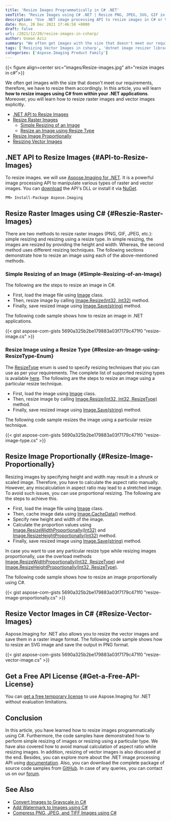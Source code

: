 ```yaml
---
title: 'Resize Images Programmatically in C# .NET'
seoTitle: "Resize Images using C# .NET | Resize PNG, JPEG, SVG, GIF in C#"
description: "Use .NET image processing API to resize images in C# or VB.NET. Resize raster or vector images such as PNG, JPEG, GIF, SVG programmatically."
date: Mon, 20 Dec 2021 17:46:58 +0000
draft: false
url: /2021/12/20/resize-images-in-csharp/
author: Usman Aziz
summary: "We often get images with the size that doesn't meet our requirements, therefore, we have to resize them accordingly. In this article, you will learn **how to resize images using C# from within your .NET applications**. Moreover, you will learn how to resize raster images and vector images explicitly."
tags: ['Resizing Vector Images in csharp', 'dotnet image resizer library', 'image resize code csharp', 'resize images using csharp', 'resize raster images in csharp']
categories: ['Aspose.Imaging Product Family']
---
```




{{< figure align=center src="images/Resize-images.jpg" alt="resize images in c#">}}


We often get images with the size that doesn't meet our requirements, therefore, we have to resize them accordingly. In this article, you will learn **how to resize images using C# from within your .NET applications**. Moreover, you will learn how to resize raster images and vector images explicitly.

*   [.NET API to Resize Images][1]
*   [Resize Raster Images][2]
    *   [Simple Resizing of an Image][3]
    *   [Resize an Image using Resize Type][4]
*   [Resize Image Proportionally][5]
*   [Resizing Vector Images][6]

## .NET API to Resize Images {#API-to-Resize-Images}

To resize images. we will use [Aspose.Imaging for .NET][7]. It is a powerful image processing API to manipulate various types of raster and vector images. You can [download][8] the API's DLL or install it via [NuGet][9].

```
PM> Install-Package Aspose.Imaging
```

## Resize Raster Images using C# {#Reszie-Raster-Images}

There are two methods to resize raster images (PNG, GIF, JPEG, etc.): simple resizing and resizing using a resize type. In simple resizing, the images are resized by providing the height and width. Whereas, the second method uses different resizing techniques. The following sections demonstrate how to resize an image using each of the above-mentioned methods.

### Simple Resizing of an Image {#Simple-Resizing-of-an-Image}

The following are the steps to resize an image in C#.

*   First, load the image file using [Image][10] class.
*   Then, resize image by calling [Image.Resize(Int32, Int32)][11] method.
*   Finally, save resized image using [Image.Save(string)][12] method.

The following code sample shows how to resize an image in .NET applications.

{{< gist aspose-com-gists 5690a325b2be179883a03f7179c471f0 "resize-image.cs" >}}

### Resize Image using a Resize Type {#Resize-an-Image-using-ResizeType-Enum}

The [ResizeType][13] enum is used to specify resizing techniques that you can use as per your requirements. The complete list of supported resizing types is available [here][14]. The following are the steps to resize an image using a particular resize technique.

*   First, load the image using [Image][15] class.
*   Then, resize image by calling [Image.Resize(Int32, Int32, ResizeType)][16] method.
*   Finally, save resized image using [Image.Save(string)][17] method.

The following code sample resizes the image using a particular resize technique.

{{< gist aspose-com-gists 5690a325b2be179883a03f7179c471f0 "resize-image-type.cs" >}}

## Resize Image Proportionally {#Resize-Image-Proportionally}

Resizing images by specifying height and width may result in a shrunk or scaled image. Therefore, you have to calculate the aspect ratio manually. However, any miscalculation in aspect ratio may lead to a stretched image. To avoid such issues, you can use proportional resizing. The following are the steps to achieve this.

*   First, load the image file using [Image][18] class.
*   Then, cache image data using [Image.CacheData()][19] method.
*   Specify new height and width of the image.
*   Calculate the proportion values using [Image.ResizeWidthProportionally(Int32)][20] and [Image.ResizeHeightProportionally(Int32)][21] method.
*   Finally, save resized image using [Image.Save(string)][22] method.

In case you want to use any particular resize type while resizing images proportionally, use the overload methods [Image.ResizeWidthProportionally(Int32, ResizeType)][23] and [Image.ResizeHeightProportionally(Int32, ResizeType)][24].

The following code sample shows how to resize an image proportionally using C#.

{{< gist aspose-com-gists 5690a325b2be179883a03f7179c471f0 "resize-image-proportionally.cs" >}}

## Resize Vector Images in C# {#Resize-Vector-Images}

Aspose.Imaging for .NET also allows you to resize the vector images and save them in a raster image format. The following code sample shows how to resize an SVG image and save the output in PNG format.

{{< gist aspose-com-gists 5690a325b2be179883a03f7179c471f0 "resize-vector-image.cs" >}}

## Get a Free API License {#Get-a-Free-API-License}

You can [get a free temporary license][25] to use Aspose.Imaging for .NET without evaluation limitations.

## Conclusion

In this article, you have learned how to resize images programmatically using C#. Furthermore, the code samples have demonstrated how to perform simple resizing of images or resizing using a particular type. We have also covered how to avoid manual calculation of aspect ratio while resizing images. In addition, resizing of vector images is also discussed at the end. Besides, you can explore more about the .NET image processing API using [documentation][26]. Also, you can download the complete package of source code samples from [GitHub][27]. In case of any queries, you can contact us on our [forum][28].

## See Also

*   [Convert Images to Grayscale in C#][29]
*   [Add Watermark to Images using C#][30]
*   [Compress PNG, JPEG, and TIFF Images using C#][31]




[1]: #API-to-Resize-Images
[2]: #Reszie-Raster-Images
[3]: #Simple-Resizing-of-an-Image
[4]: #Resize-an-Image-using-ResizeType-Enum
[5]: #Resize-Image-Proportionally
[6]: #Resize-Vector-Images
[7]: https://products.aspose.com/imaging/net/
[8]: https://downloads.aspose.com/imaging/net/
[9]: https://nuget.org/packages/Aspose.Imaging
[10]: https://apireference.aspose.com/imaging/net/aspose.imaging/image
[11]: https://apireference.aspose.com/imaging/net/aspose.imaging/image/methods/resize
[12]: https://apireference.aspose.com/imaging/net/aspose.imaging.image/save/methods/3
[13]: https://apireference.aspose.com/imaging/net/aspose.imaging/resizetype
[14]: https://apireference.aspose.com/imaging/net/aspose.imaging/resizetype
[15]: https://apireference.aspose.com/imaging/net/aspose.imaging/image
[16]: https://apireference.aspose.com/imaging/net/aspose.imaging.image/resize/methods/2
[17]: https://apireference.aspose.com/imaging/net/aspose.imaging.image/save/methods/3
[18]: https://apireference.aspose.com/imaging/net/aspose.imaging/image
[19]: https://apireference.aspose.com/imaging/net/aspose.imaging/datastreamsupporter/methods/cachedata
[20]: https://apireference.aspose.com/imaging/net/aspose.imaging/image/methods/resizewidthproportionally
[21]: https://apireference.aspose.com/imaging/net/aspose.imaging/image/methods/resizeheightproportionally
[22]: https://apireference.aspose.com/imaging/net/aspose.imaging.image/save/methods/3
[23]: https://apireference.aspose.com/imaging/net/aspose.imaging.image/resizewidthproportionally/methods/2
[24]: https://apireference.aspose.com/imaging/net/aspose.imaging.image/resizeheightproportionally/methods/2
[25]: https://purchase.aspose.com/temporary-license
[26]: https://docs.aspose.com/imaging/net/
[27]: https://github.com/aspose-imaging/Aspose.Imaging-for-.NET
[28]: https://forum.aspose.com/
[29]: https://blog.aspose.com/2021/05/03/convert-images-to-grayscale-in-csharp/
[30]: https://blog.aspose.com/2021/03/08/add-watermark-to-images-in-csharp/
[31]: https://blog.aspose.com/2020/11/27/compress-png-jpeg-and-tiff-images-using-csharp/




